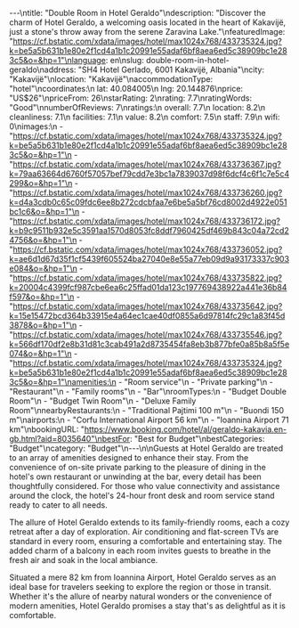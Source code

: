 ---\ntitle: "Double Room in Hotel Geraldo"\ndescription: "Discover the charm of Hotel Geraldo, a welcoming oasis located in the heart of Kakavijë, just a stone's throw away from the serene Zaravina Lake."\nfeaturedImage: "https://cf.bstatic.com/xdata/images/hotel/max1024x768/433735324.jpg?k=be5a5b631b1e80e2f1cd4a1b1c20991e55adaf6bf8aea6ed5c38909bc1e283c5&o=&hp=1"\nlanguage: en\nslug: double-room-in-hotel-geraldo\naddress: "SH4 Hotel Gerlado, 6001 Kakavijë, Albania"\ncity: "Kakavijë"\nlocation: "Kakavijë"\naccommodationType: "hotel"\ncoordinates:\n  lat: 40.084005\n  lng: 20.144876\nprice: "US$26"\npriceFrom: 26\nstarRating: 2\nrating: 7.7\nratingWords: "Good"\nnumberOfReviews: 7\nratings:\n  overall: 7.7\n  location: 8.2\n  cleanliness: 7.1\n  facilities: 7.1\n  value: 8.2\n  comfort: 7.5\n  staff: 7.9\n  wifi: 0\nimages:\n  - "https://cf.bstatic.com/xdata/images/hotel/max1024x768/433735324.jpg?k=be5a5b631b1e80e2f1cd4a1b1c20991e55adaf6bf8aea6ed5c38909bc1e283c5&o=&hp=1"\n  - "https://cf.bstatic.com/xdata/images/hotel/max1024x768/433736367.jpg?k=79aa63664d6760f57057bef79cdd7e3bc1a7839037d98f6dcf4c6f1c7e5c4299&o=&hp=1"\n  - "https://cf.bstatic.com/xdata/images/hotel/max1024x768/433736260.jpg?k=d4a3cdb0c65c09fdc6ee8b272cdcbfaa7e6be5a5bf76cd8002d4922e051bc1c6&o=&hp=1"\n  - "https://cf.bstatic.com/xdata/images/hotel/max1024x768/433736172.jpg?k=b9c9511b932e5c3591aa1570d8053fc8ddf7960425df469b843c04a72cd24756&o=&hp=1"\n  - "https://cf.bstatic.com/xdata/images/hotel/max1024x768/433736052.jpg?k=ae6d1d67d35f1cf5439f605524ba27040e8e55a77eb09d9a93173337c903e084&o=&hp=1"\n  - "https://cf.bstatic.com/xdata/images/hotel/max1024x768/433735822.jpg?k=20004c4399fcf987cbe6ea6c25ffad01da123c197769438922a441e36b84f597&o=&hp=1"\n  - "https://cf.bstatic.com/xdata/images/hotel/max1024x768/433735642.jpg?k=15e15472bcd364b33915e4a64ec1cae40df0855a6d97814fc29c1a83f45d3878&o=&hp=1"\n  - "https://cf.bstatic.com/xdata/images/hotel/max1024x768/433735546.jpg?k=566df170df2e8b31d81c3cab491a2d8735454fa8eb3b877bfe0a85b8a5f5e074&o=&hp=1"\n  - "https://cf.bstatic.com/xdata/images/hotel/max1024x768/433735324.jpg?k=be5a5b631b1e80e2f1cd4a1b1c20991e55adaf6bf8aea6ed5c38909bc1e283c5&o=&hp=1"\namenities:\n  - "Room service"\n  - "Private parking"\n  - "Restaurant"\n  - "Family rooms"\n  - "Bar"\nroomTypes:\n  - "Budget Double Room"\n  - "Budget Twin Room"\n  - "Deluxe Family Room"\nnearbyRestaurants:\n  - "Traditional Pajtimi 100 m"\n  - "Buondi 150 m"\nairports:\n  - "Corfu International Airport 56 km"\n  - "Ioannina Airport 71 km"\nbookingURL: "https://www.booking.com/hotel/al/geraldo-kakavia.en-gb.html?aid=8035640"\nbestFor: "Best for Budget"\nbestCategories: "Budget"\ncategory: "Budget"\n---\n\nGuests at Hotel Geraldo are treated to an array of amenities designed to enhance their stay. From the convenience of on-site private parking to the pleasure of dining in the hotel's own restaurant or unwinding at the bar, every detail has been thoughtfully considered. For those who value connectivity and assistance around the clock, the hotel's 24-hour front desk and room service stand ready to cater to all needs.

The allure of Hotel Geraldo extends to its family-friendly rooms, each a cozy retreat after a day of exploration. Air conditioning and flat-screen TVs are standard in every room, ensuring a comfortable and entertaining stay. The added charm of a balcony in each room invites guests to breathe in the fresh air and soak in the local ambiance.

Situated a mere 82 km from Ioannina Airport, Hotel Geraldo serves as an ideal base for travelers seeking to explore the region or those in transit. Whether it's the allure of nearby natural wonders or the convenience of modern amenities, Hotel Geraldo promises a stay that's as delightful as it is comfortable.